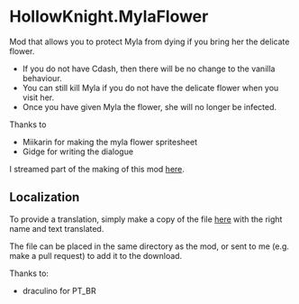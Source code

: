 # HollowKnight.MylaFlower

Mod that allows you to protect Myla from dying if you bring her the delicate flower.
- If you do not have Cdash, then there will be no change to the vanilla behaviour.
- You can still kill Myla if you do not have the delicate flower when you visit her.
- Once you have given Myla the flower, she will no longer be infected.

Thanks to
- Miikarin for making the myla flower spritesheet
- Gidge for writing the dialogue

I streamed part of the making of this mod [here](https://www.twitch.tv/videos/1288451117).


## Localization

To provide a translation, simply make a copy of the file 
[here](https://github.com/flibber-hk/HollowKnight.MylaFlower/tree/main/MylaFlower/Resources/lang/EN.json)
with the right name and text translated.

The file can be placed in the same directory as the mod, or sent to me (e.g. make a pull request) to add it to the download.

Thanks to:
- draculino for PT_BR
